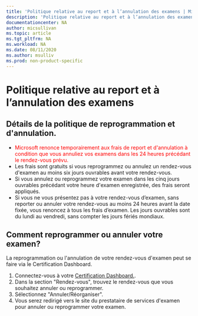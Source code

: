 ```yaml
---
title: 'Politique relative au report et à l’annulation des examens | Microsoft Docs'
description: 'Politique relative au report et à l’annulation des examens' 
documentationcenter: NA 
author: micsullivan
ms.topic: article
ms.tgt_pltfrm: NA
ms.workload: NA
ms.date: 08/11/2020
ms.author: msulliv
ms.prod: non-product-specific
---
```

# Politique relative au report et à l’annulation des examens

## Détails de la politique de reprogrammation et d'annulation.

- <div><font color='red'>Microsoft renonce temporairement aux frais de report et d'annulation à condition que vous annuliez vos examens dans les 24 heures précédant le rendez-vous prévu.</font></div>
- Les frais sont gratuits si vous reprogrammez ou annulez un rendez-vous d'examen au moins six jours ouvrables avant votre rendez-vous.
- Si vous annulez ou reprogrammez votre examen dans les cinq jours ouvrables précédant votre heure d'examen enregistrée, des frais seront appliqués.
- Si vous ne vous présentez pas à votre rendez-vous d’examen, sans reporter ou annuler votre rendez-vous au moins 24 heures avant la date fixée, vous renoncez à tous les frais d’examen. Les jours ouvrables sont du lundi au vendredi, sans compter les jours fériés mondiaux.

## Comment reprogrammer ou annuler votre examen?

La reprogrammation ou l'annulation de votre rendez-vous d'examen peut se faire via le Certification Dashboard.

1. Connectez-vous à votre [Certification Dashboard.](https://aka.ms/CertDashboard).
2. Dans la section "Rendez-vous", trouvez le rendez-vous que vous souhaitez annuler ou reprogrammer.
3. Sélectionnez "Annuler/Réorganiser".
4. Vous serez redirigé vers le site du prestataire de services d'examen pour annuler ou reprogrammer votre examen.